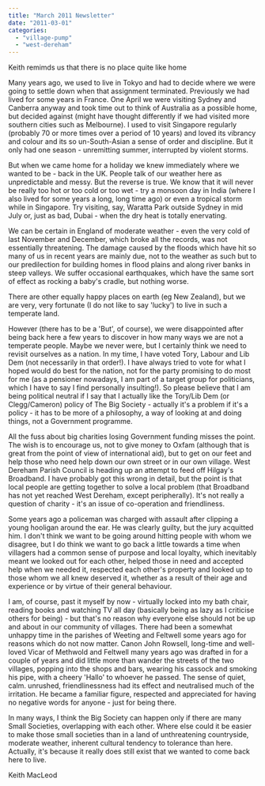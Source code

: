 ```yaml
---
title: "March 2011 Newsletter"
date: "2011-03-01"
categories: 
  - "village-pump"
  - "west-dereham"
---
```


Keith remimds us that there is no place quite like home

Many years ago, we used to live in Tokyo and had to decide where we were going to settle down when that assignment terminated. Previously we had lived for some years in France. One April we were visiting Sydney and Canberra anyway and took time out to think of Australia as a possible home, but decided against (might have thought differently if we had visited more southern cities such as Melbourne). I used to visit Singapore regularly (probably 70 or more times over a period of 10 years) and loved its vibrancy and colour and its so un-South-Asian a sense of order and discipline. But it only had one season - unremitting summer, interrupted by violent storms.

But when we came home for a holiday we knew immediately where we wanted to be - back in the UK. People talk of our weather here as unpredictable and messy. But the reverse is true. We know that it will never be really too hot or too cold or too wet - try a monsoon day in India (where I also lived for some years a long, long time ago) or even a tropical storm while in Singapore. Try visiting, say, Waratta Park outside Sydney in mid July or, just as bad, Dubai - when the dry heat is totally enervating.

We can be certain in England of moderate weather - even the very cold of last November and December, which broke all the records, was not essentially threatening. The damage caused by the floods which have hit so many of us in recent years are mainly due, not to the weather as such but to our predilection for building homes in flood plains and along river banks in steep valleys. We suffer occasional earthquakes, which have the same sort of effect as rocking a baby's cradle, but nothing worse.

There are other equally happy places on earth (eg New Zealand), but we are very, very fortunate (I do not like to say 'lucky') to live in such a temperate land.

However (there has to be a 'But', of course), we were disappointed after being back here a few years to discover in how many ways we are not a temperate people. Maybe we never were, but I certainly think we need to revisit ourselves as a nation. In my time, I have voted Tory, Labour and Lib Dem (not necessarily in that order!). I have always tried to vote for what I hoped would do best for the nation, not for the party promising to do most for me (as a pensioner nowadays, I am part of a target group for politicians, which I have to say I find personally insulting!). So please believe that I am being political neutral if I say that I actually like the Tory/Lib Dem (or Clegg/Cameron) policy of The Big Society - actually it's a problem if it's a policy - it has to be more of a philosophy, a way of looking at and doing things, not a Government programme.

All the fuss about big charities losing Government funding misses the point. The wish is to encourage us, not to give money to Oxfam (although that is great from the point of view of international aid), but to get on our feet and help those who need help down our own street or in our own village. West Dereham Parish Council is heading up an attempt to feed off Hilgay's Broadband. I have probably got this wrong in detail, but the point is that local people are getting together to solve a local problem (that Broadband has not yet reached West Dereham, except peripherally). It's not really a question of charity - it's an issue of co-operation and friendliness.

Some years ago a policeman was charged with assault after clipping a young hooligan around the ear. He was clearly guilty, but the jury acquitted him. I don't think we want to be going around hitting people with whom we disagree, but I do think we want to go back a little towards a time when villagers had a common sense of purpose and local loyalty, which inevitably meant we looked out for each other, helped those in need and accepted help when we needed it, respected each other's property and looked up to those whom we all knew deserved it, whether as a result of their age and experience or by virtue of their general behaviour.

I am, of course, past it myself by now - virtually locked into my bath chair, reading books and watching TV all day (basically being as lazy as I criticise others for being) - but that's no reason why everyone else should not be up and about in our community of villages. There had been a somewhat unhappy time in the parishes of Weeting and Feltwell some years ago for reasons which do not now matter. Canon John Rowsell, long-time and well-loved Vicar of Methwold and Feltwell many years ago was drafted in for a couple of years and did little more than wander the streets of the two villages, popping into the shops and bars, wearing his cassock and smoking his pipe, with a cheery 'Hallo' to whoever he passed. The sense of quiet, calm. unrushed, friendlinessness had its effect and neutralised much of the irritation. He became a familiar figure, respected and appreciated for having no negative words for anyone - just for being there.

In many ways, I think the Big Society can happen only if there are many Small Societies, overlapping with each other. Where else could it be easier to make those small societies than in a land of unthreatening countryside, moderate weather, inherent cultural tendency to tolerance than here. Actually, it's because it really does still exist that we wanted to come back here to live.

Keith MacLeod
